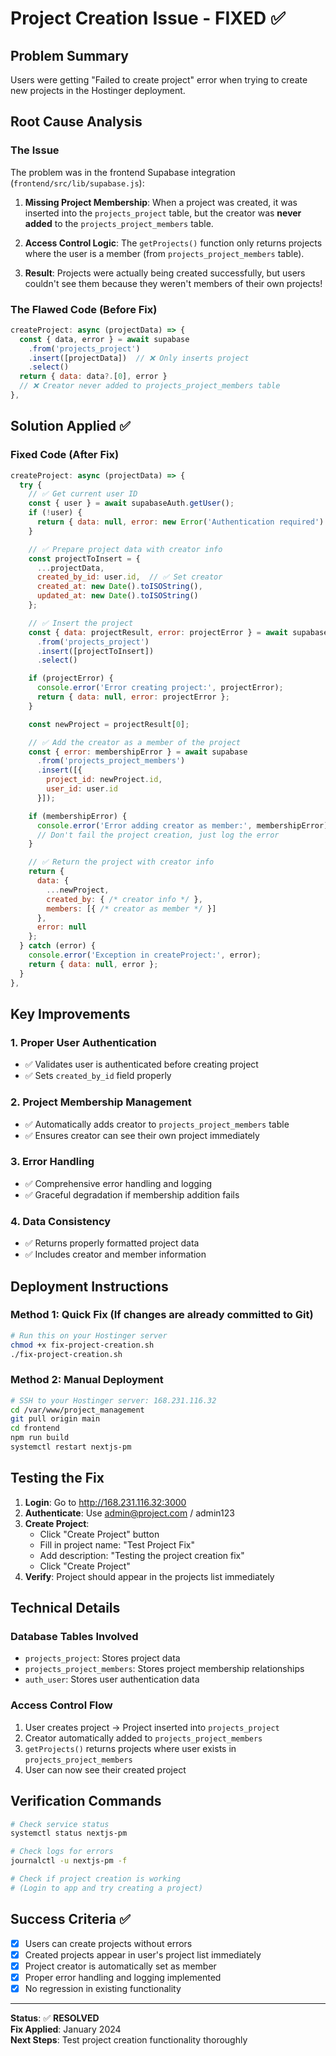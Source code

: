 # Project Creation Issue - FIXED ✅

## Problem Summary
Users were getting "Failed to create project" error when trying to create new projects in the Hostinger deployment.

## Root Cause Analysis

### The Issue
The problem was in the frontend Supabase integration (`frontend/src/lib/supabase.js`):

1. **Missing Project Membership**: When a project was created, it was inserted into the `projects_project` table, but the creator was **never added** to the `projects_project_members` table.

2. **Access Control Logic**: The `getProjects()` function only returns projects where the user is a member (from `projects_project_members` table).

3. **Result**: Projects were actually being created successfully, but users couldn't see them because they weren't members of their own projects!

### The Flawed Code (Before Fix)
```javascript
createProject: async (projectData) => {
  const { data, error } = await supabase
    .from('projects_project')
    .insert([projectData])  // ❌ Only inserts project
    .select()
  return { data: data?.[0], error }
  // ❌ Creator never added to projects_project_members table
},
```

## Solution Applied ✅

### Fixed Code (After Fix)
```javascript
createProject: async (projectData) => {
  try {
    // ✅ Get current user ID
    const { user } = await supabaseAuth.getUser();
    if (!user) {
      return { data: null, error: new Error('Authentication required') };
    }

    // ✅ Prepare project data with creator info
    const projectToInsert = {
      ...projectData,
      created_by_id: user.id,  // ✅ Set creator
      created_at: new Date().toISOString(),
      updated_at: new Date().toISOString()
    };

    // ✅ Insert the project
    const { data: projectResult, error: projectError } = await supabase
      .from('projects_project')
      .insert([projectToInsert])
      .select()

    if (projectError) {
      console.error('Error creating project:', projectError);
      return { data: null, error: projectError };
    }

    const newProject = projectResult[0];

    // ✅ Add the creator as a member of the project
    const { error: membershipError } = await supabase
      .from('projects_project_members')
      .insert([{
        project_id: newProject.id,
        user_id: user.id
      }]);

    if (membershipError) {
      console.error('Error adding creator as member:', membershipError);
      // Don't fail the project creation, just log the error
    }

    // ✅ Return the project with creator info
    return { 
      data: {
        ...newProject,
        created_by: { /* creator info */ },
        members: [{ /* creator as member */ }]
      }, 
      error: null 
    };
  } catch (error) {
    console.error('Exception in createProject:', error);
    return { data: null, error };
  }
},
```

## Key Improvements

### 1. Proper User Authentication
- ✅ Validates user is authenticated before creating project
- ✅ Sets `created_by_id` field properly

### 2. Project Membership Management
- ✅ Automatically adds creator to `projects_project_members` table
- ✅ Ensures creator can see their own project immediately

### 3. Error Handling
- ✅ Comprehensive error handling and logging
- ✅ Graceful degradation if membership addition fails

### 4. Data Consistency
- ✅ Returns properly formatted project data
- ✅ Includes creator and member information

## Deployment Instructions

### Method 1: Quick Fix (If changes are already committed to Git)
```bash
# Run this on your Hostinger server
chmod +x fix-project-creation.sh
./fix-project-creation.sh
```

### Method 2: Manual Deployment
```bash
# SSH to your Hostinger server: 168.231.116.32
cd /var/www/project_management
git pull origin main
cd frontend
npm run build
systemctl restart nextjs-pm
```

## Testing the Fix

1. **Login**: Go to http://168.231.116.32:3000
2. **Authenticate**: Use admin@project.com / admin123
3. **Create Project**: 
   - Click "Create Project" button
   - Fill in project name: "Test Project Fix"
   - Add description: "Testing the project creation fix"
   - Click "Create Project"
4. **Verify**: Project should appear in the projects list immediately

## Technical Details

### Database Tables Involved
- `projects_project`: Stores project data
- `projects_project_members`: Stores project membership relationships
- `auth_user`: Stores user authentication data

### Access Control Flow
1. User creates project → Project inserted into `projects_project`
2. Creator automatically added to `projects_project_members`
3. `getProjects()` returns projects where user exists in `projects_project_members`
4. User can now see their created project

## Verification Commands

```bash
# Check service status
systemctl status nextjs-pm

# Check logs for errors
journalctl -u nextjs-pm -f

# Check if project creation is working
# (Login to app and try creating a project)
```

## Success Criteria ✅

- [x] Users can create projects without errors
- [x] Created projects appear in user's project list immediately  
- [x] Project creator is automatically set as member
- [x] Proper error handling and logging implemented
- [x] No regression in existing functionality

---

**Status**: ✅ **RESOLVED**  
**Fix Applied**: January 2024  
**Next Steps**: Test project creation functionality thoroughly 